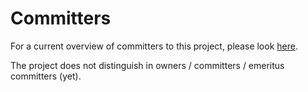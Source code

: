 <!--
SPDX-FileCopyrightText: 2017-2023 Contributors to the OpenSTEF project <korte.termijn.prognoses@alliander.com>

SPDX-License-Identifier: MPL-2.0
-->
# Committers
For a current overview of committers to this project, please look [here](https://github.com/OpenSTEF/openstef/graphs/contributors).

The project does not distinguish in owners / committers / emeritus committers (yet).
